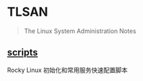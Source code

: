 # TLSAN
> The Linux System Administration Notes

## [scripts](./scripts/)
  Rocky Linux 初始化和常用服务快速配置脚本